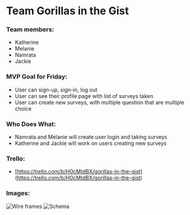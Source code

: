 Team Gorillas in the Gist
====================

### Team members:
 - Katherine
 - Melanie
 - Namrata
 - Jackie
 
### MVP Goal for Friday:
 - User can sign-up, sign-in, log out
 - User can see their profile page with list of surveys taken
 - User can create new surveys, with multiple question that are multiple choice

### Who Does What:
 - Namrata and Melanie will create user login and taking surveys
 - Katherine and Jackie will work on users creating new surveys
 
### Trello:
 - [https://trello.com/b/H0cMtdBX/gorillas-in-the-gist] (https://trello.com/b/H0cMtdBX/gorillas-in-the-gist)
 
### Images:

![Wire frames](https://trello-attachments.s3.amazonaws.com/532c7bef96402a3e59dc6737/532c825bd888f7ad22c8b116/3264x2448/3166793176166542d1f6f2c402e41b83/20140321_105805.jpg)
![Schema](https://trello-attachments.s3.amazonaws.com/532c7bef96402a3e59dc6737/532c825bd888f7ad22c8b116/3264x2448/d8f68ceb0bbb3585a9d3424d50b5425a/20140321_104447.jpg)
